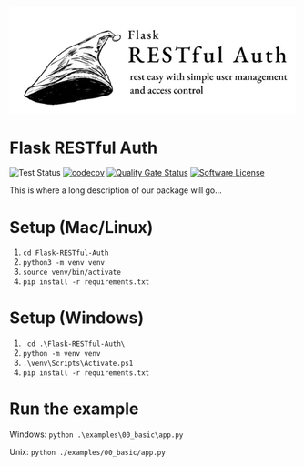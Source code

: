 <p align="center"><img src="docs/img/Flask_RESTful_Auth_full_logo.JPG" width="600px"/></p>

# Flask RESTful Auth

![Test Status](https://github.com/mcqueen256/Flask-RESTful-Auth/actions/workflows/python-package.yml/badge.svg)
[![codecov](https://codecov.io/gh/mcqueen256/Flask-RESTful-Auth/branch/main/graph/badge.svg?token=JIUXYF1HTT)](https://codecov.io/gh/mcqueen256/Flask-RESTful-Auth)
[![Quality Gate Status](https://sonarcloud.io/api/project_badges/measure?project=mcqueen256_Flask-RESTful-Auth&metric=alert_status)](https://sonarcloud.io/dashboard?id=mcqueen256_Flask-RESTful-Auth)
[![Software License](https://img.shields.io/badge/license-MIT-brightgreen.svg)](LICENSE)

This is where a long description of our package will go...

# Setup (Mac/Linux)

1. `cd Flask-RESTful-Auth`
2. `python3 -m venv venv`
3. `source venv/bin/activate`
4. `pip install -r requirements.txt`

# Setup (Windows)

1. ` cd .\Flask-RESTful-Auth\`
2. `python -m venv venv`
3. `.\venv\Scripts\Activate.ps1`
4. `pip install -r requirements.txt`

# Run the example

Windows: `python .\examples\00_basic\app.py`

Unix: `python ./examples/00_basic/app.py`